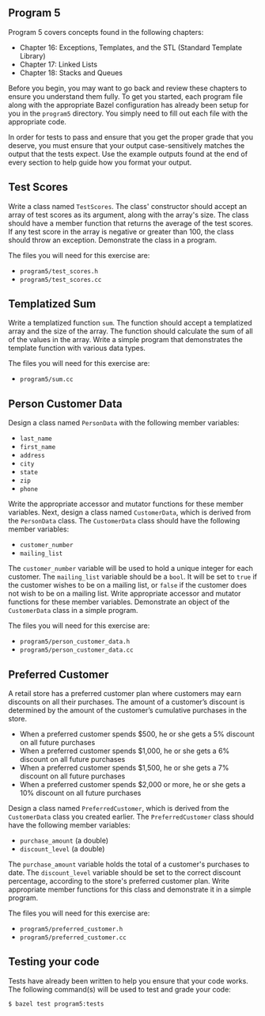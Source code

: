 Program 5
---------
Program 5 covers concepts found in the following chapters:

- Chapter 16: Exceptions, Templates, and the STL (Standard Template Library)
- Chapter 17: Linked Lists
- Chapter 18: Stacks and Queues

Before you begin, you may want to go back and review these chapters to ensure you understand them
fully. To get you started, each program file along with the appropriate Bazel configuration has
already been setup for you in the `program5` directory. You simply need to fill out each file with
the appropriate code.

In order for tests to pass and ensure that you get the proper grade that you deserve, you must
ensure that your output case-sensitively matches the output that the tests expect. Use the example
outputs found at the end of every section to help guide how you format your output.

Test Scores
-----------
Write a class named `TestScores`. The class' constructor should accept an array of test scores as
its argument, along with the array's size. The class should have a member function that returns the
average of the test scores. If any test score in the array is negative or greater than 100, the
class should throw an exception. Demonstrate the class in a program.

The files you will need for this exercise are:

- `program5/test_scores.h`
- `program5/test_scores.cc`

Templatized Sum
---------------
Write a templatized function `sum`. The function should accept a templatized array and the size of
the array. The function should calculate the sum of all of the values in the array. Write a simple
program that demonstrates the template function with various data types.

The files you will need for this exercise are:

- `program5/sum.cc`

Person Customer Data
--------------------
Design a class named `PersonData` with the following member variables:

- `last_name`
- `first_name`
- `address`
- `city`
- `state`
- `zip`
- `phone`

Write the appropriate accessor and mutator functions for these member variables. Next, design a
class named `CustomerData`, which is derived from the `PersonData` class. The `CustomerData` class
should have the following member variables:

- `customer_number`
- `mailing_list`

The `customer_number` variable will be used to hold a unique integer for each customer. The
`mailing_list` variable should be a `bool`. It will be set to `true` if the customer wishes to be on
a mailing list, or `false` if the customer does not wish to be on a mailing list. Write appropriate
accessor and mutator functions for these member variables. Demonstrate an object of the
`CustomerData` class in a simple program.

The files you will need for this exercise are:

- `program5/person_customer_data.h`
- `program5/person_customer_data.cc`

Preferred Customer
------------------
A retail store has a preferred customer plan where customers may earn discounts on all their
purchases. The amount of a customer’s discount is determined by the amount of the customer’s
cumulative purchases in the store.

- When a preferred customer spends $500, he or she gets a 5% discount on all future purchases
- When a preferred customer spends $1,000, he or she gets a 6% discount on all future purchases
- When a preferred customer spends $1,500, he or she gets a 7% discount on all future purchases
- When a preferred customer spends $2,000 or more, he or she gets a 10% discount on all future
    purchases

Design a class named `PreferredCustomer`, which is derived from the `CustomerData`
class you created earlier. The `PreferredCustomer` class should have the following member
variables:

- `purchase_amount` (a double)
- `discount_level` (a double)

The `purchase_amount` variable holds the total of a customer's purchases to date. The
`discount_level` variable should be set to the correct discount percentage, according to the
store's preferred customer plan. Write appropriate member functions for this class and demonstrate
it in a simple program.

The files you will need for this exercise are:

- `program5/preferred_customer.h`
- `program5/preferred_customer.cc`

Testing your code
-----------------
Tests have already been written to help you ensure that your code works. The following command(s)
will be used to test and grade your code:

    $ bazel test program5:tests
